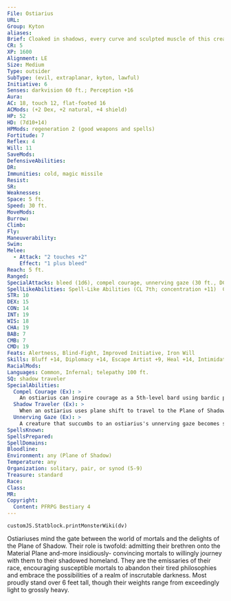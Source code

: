 ```yaml
---
File: Ostiarius
URL: 
Group: Kyton
aliases: 
Brief: Cloaked in shadows, every curve and sculpted muscle of this creature suggests some new gasping pleasure or titillating torture.
CR: 5
XP: 1600
Alignment: LE
Size: Medium
Type: outsider
SubType: (evil, extraplanar, kyton, lawful)
Initiative: 6
Senses: darkvision 60 ft.; Perception +16
Aura: 
AC: 18, touch 12, flat-footed 16
ACMods: (+2 Dex, +2 natural, +4 shield)
HP: 52
HD: (7d10+14)
HPMods: regeneration 2 (good weapons and spells)
Fortitude: 7
Reflex: 4
Will: 11
SaveMods: 
DefensiveAbilities: 
DR: 
Immunities: cold, magic missile
Resist: 
SR: 
Weaknesses: 
Space: 5 ft.
Speed: 30 ft.
MoveMods: 
Burrow: 
Climb: 
Fly: 
Maneuverability: 
Swim: 
Melee: 
  - Attack: "2 touches +2"
    Effect: "1 plus bleed"
Reach: 5 ft.
Ranged: 
SpecialAttacks: bleed (1d6), compel courage, unnerving gaze (30 ft., DC 19)
SpellLikeAbilities: Spell-Like Abilities (CL 7th; concentration +11)  Constant-shield   At Will-calm emotions (DC 16), darkness, enthrall (DC 16), major image (DC 17)   3/day-crushing despair (DC 17), shadow walk, silence (DC 16)   1/day-plane shift (DC 21; to the Material Plane and the Plane of Shadow only, lawful evil creatures only), shout (DC 18)
STR: 10
DEX: 15
CON: 14
INT: 19
WIS: 18
CHA: 19
BAB: 7
CMB: 7
CMD: 19
Feats: Alertness, Blind-Fight, Improved Initiative, Iron Will
Skills: Bluff +14, Diplomacy +14, Escape Artist +9, Heal +14, Intimidate +14, Knowledge (planes) +14, Perception +16, Perform (oratory) +14, Sense Motive +16, Stealth +12
RacialMods: 
Languages: Common, Infernal; telepathy 100 ft.
SQ: shadow traveler
SpecialAbilities:
  Compel Courage (Ex): >
    An ostiarius can inspire courage as a 5th-level bard using bardic performance, granting a +2 morale bonus on saving throws against charm and fear effects and a +2 competence bonus on attack and weapon damage rolls. This ability has a range of 50 feet and affects those creatures the ostiarius chooses who also willingly accept the benefits of the effect (no saving throw required). The ostiarius's performance compels creatures to perform at dangerous extremes. Any living non-outsider that benefits from this ability takes 1 point of bleed damage. A creature that accepts these benefits for multiple consecutive rounds gains additional points of bleed damage that stack with one another (to a maximum of 5). This is an audible, mind-affecting effect and can be countered by a bard's countersong class feature.
  Shadow Traveler (Ex): >
    When an ostiarius uses plane shift to travel to the Plane of Shadow, it arrives at its intended destination with complete accuracy. When an ostiarius uses shadow walk, it moves at 100 miles per hour.
  Unnerving Gaze (Ex): >
    A creature that succumbs to an ostiarius's unnerving gaze becomes sickened for 1d4 rounds. This is a mind-affecting fear effect. The save DC is Charisma-based.
SpellsKnown: 
SpellsPrepared: 
SpellDomains: 
Bloodline: 
Environment: any (Plane of Shadow)
Temperature: any
Organization: solitary, pair, or synod (5-9)
Treasure: standard
Race: 
Class: 
MR: 
Copyright:
  Content: PFRPG Bestiary 4
---
```

```dataviewjs
customJS.Statblock.printMonsterWiki(dv)
```
Ostiariuses mind the gate between the world of mortals and the delights of the Plane of Shadow. Their role is twofold: admitting their brethren onto the Material Plane and-more insidiously- convincing mortals to willingly journey with them to their shadowed homeland. They are the emissaries of their race, encouraging susceptible mortals to abandon their tired philosophies and embrace the possibilities of a realm of inscrutable darkness. Most proudly stand over 6 feet tall, though their weights range from exceedingly light to grossly heavy.
